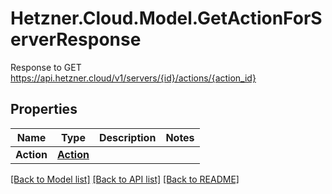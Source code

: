 # Hetzner.Cloud.Model.GetActionForServerResponse
Response to GET https://api.hetzner.cloud/v1/servers/{id}/actions/{action_id}

## Properties

Name | Type | Description | Notes
------------ | ------------- | ------------- | -------------
**Action** | [**Action**](Action.md) |  | 

[[Back to Model list]](../../README.md#documentation-for-models) [[Back to API list]](../../README.md#documentation-for-api-endpoints) [[Back to README]](../../README.md)

